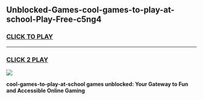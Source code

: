 
## Unblocked-Games-cool-games-to-play-at-school-Play-Free-c5ng4
<h3>
<a href="https://premium76.site?title=cool-games-to-play-at-school&ref=09A">CLICK TO PLAY</a></h3>
<hr>

<h3>
<a href="https://premium76.site?title=cool-games-to-play-at-school&ref=09A">CLICK 2 PLAY</a>
  
</h3>

<a href="https://premium76.site?title=cool-games-to-play-at-school&ref=09A"><img src="https://clearcache.store/games.png"></a>


**cool-games-to-play-at-school games unblocked: Your Gateway to Fun and Accessible Online Gaming**
